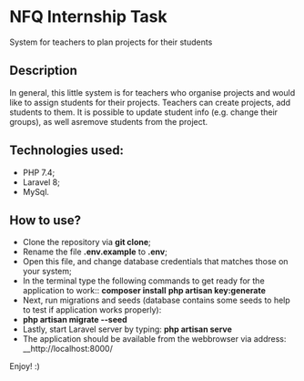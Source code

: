 # NFQ Internship Task
System for teachers to plan projects for their students

## Description
In general, this little system is for teachers who organise projects and would like to assign students for their projects. Teachers can create projects, add students to them. It is possible to update student info (e.g. change their groups), as well asremove students from the project.

## Technologies used:
- PHP 7.4;
- Laravel 8;
- MySql.

## How to use?
- Clone the repository via __git clone__;
- Rename the file __.env.example__ to __.env__;
- Open this file, and change database credentials that matches those on your system;
- In the terminal type the following commands to get ready for the application to work::
__composer install__
__php artisan key:generate__
- Next, run migrations and seeds (database contains some seeds to help to test if application works properly):
- __php artisan migrate --seed__
- Lastly, start Laravel server by typing:
__php artisan serve__
- The application should be available from the webbrowser via address:
__http://localhost:8000/

Enjoy! :)
